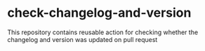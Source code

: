 # check-changelog-and-version
This repository contains reusable action for checking whether the changelog and version was updated on pull request
